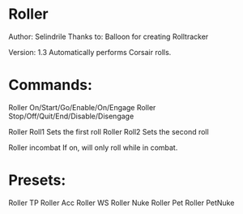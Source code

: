 # Roller
Author: Selindrile
Thanks to: Balloon for creating Rolltracker

Version: 1.3
Automatically performs Corsair rolls.

# Commands:
Roller On/Start/Go/Enable/On/Engage
Roller Stop/Off/Quit/End/Disable/Disengage

Roller Roll1 <Name of Roll>    	Sets the first roll
Roller Roll2 <Name of Roll>		Sets the second roll

Roller incombat <on or off>     If on, will only roll while in combat.

# Presets:

Roller TP
Roller Acc
Roller WS
Roller Nuke
Roller Pet
Roller PetNuke
